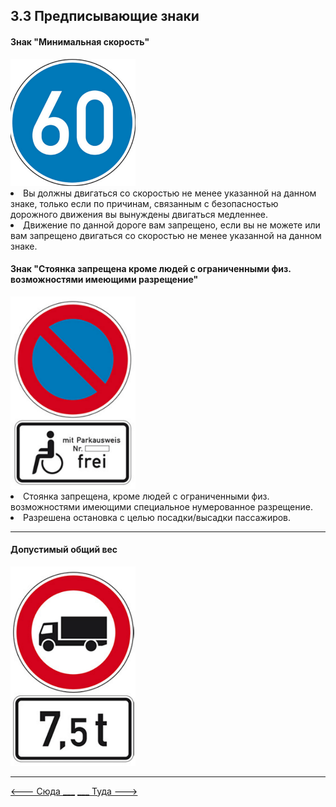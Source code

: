 ## 3.3 Предписывающие знаки

#### Знак "Минимальная скорость"

<img src="/img/sign/min_speed.png" alt="min speed sign" width="200"/>

<li>Вы должны двигаться со скоростью не менее указанной на данном знаке, только если по причинам, связанным с безопасностью дорожного движения вы вынуждены двигаться медленнее.</li>
<li>Движение по данной дороге вам запрещено, если вы не можете или вам запрещено двигаться со скоростью не менее указанной на данном знаке.</li>

#### Знак "Стоянка запрещена кроме людей с ограниченными физ. возможностями имеющими разрещение" 

<img src="/img/sign/disabled_parking.png" alt="disabled parking sign" width="200"/>

<li>Стоянка запрещена, кроме людей с ограниченными физ. возможностями имеющими специальное нумерованное разрещение.</li>
<li>Разрешена остановка с целью посадки/высадки пассажиров.</li>

---

#### Допустимый общий вес

<img src="/img/sign/permissible_total_weight.png" alt="disabled parking sign" width="200"/>

---

[   <--- Сюда ___](/03%20-%20road%20signs%20and%20equipment/3.2%20-%20warning%20sign.md)
[___ Туда --->](/03%20-%20road%20signs%20and%20equipment/3.4%20-%20pointing%20signs.md)
